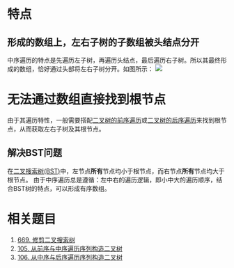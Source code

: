 
# 特点
## 形成的数组上，左右子树的子数组被头结点分开
中序遍历的特点是先遍历左子树，再遍历头结点，最后遍历右子树。所以其最终形成的数组，恰好通过头部将左右子树分开。如图所示：
![](Pasted%20image%2020230311122043.png)

# 无法通过数组直接找到根节点
由于其遍历特性，一般需要搭配[二叉树的前序遍历](二叉树的前序遍历.md)或[二叉树的后序遍历](二叉树的后序遍历.md)来找到根节点，从而获取左右子树及其根节点。

## 解决BST问题
在[二叉搜索树(BST)](二叉树的分类.md#二叉搜索树(BST))中，左节点**所有**节点均小于根节点，而右节点**所有**节点均大于根节点。
由于中序遍历总是遵循：左中右的遍历逻辑，即小中大的遍历顺序，结合BST树的特点，可以形成有序数组。

# 相关题目

1. [669. 修剪二叉搜索树](669.%20修剪二叉搜索树.md)
2. [105. 从前序与中序遍历序列构造二叉树](105.%20从前序与中序遍历序列构造二叉树.md)
3. [106. 从中序与后序遍历序列构造二叉树](106.%20从中序与后序遍历序列构造二叉树.md)
